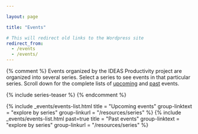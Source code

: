 ```yaml
---

layout: page

title: "Events"

# This will redirect old links to the Wordpress site
redirect_from: 
  - /events
  - /events/
---
```

{% comment %}
Events organized by the IDEAS Productivity project are organized into several series.  Select a series to see events in that particular series.  Scroll down for the complete lists of [upcoming](#upcoming-events) and [past](#past-events) events.

{% include series-teaser %}
{% endcomment %}


<!-- Event List -->

{% include _events/events-list.html 
    title = "Upcoming events" 
    group-linktext = "explore by series"
	group-linkurl = "/resources/series"
%}
{% 	include _events/events-list.html past=true 
    title = "Past events" 
    group-linktext = "explore by series"
	group-linkurl = "/resources/series"
%}
